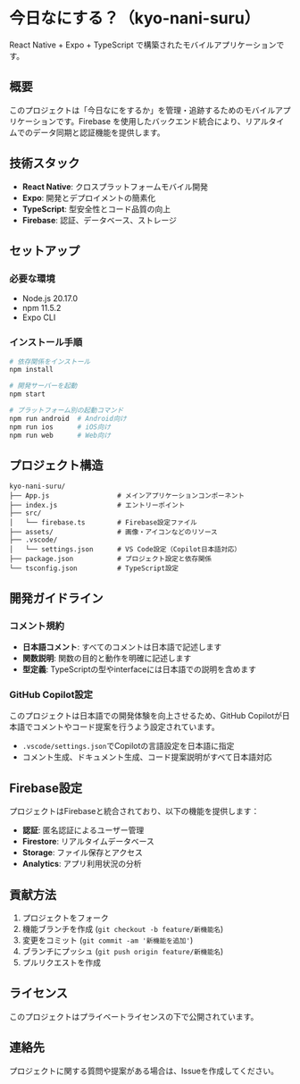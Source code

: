 # 今日なにする？（kyo-nani-suru）

React Native + Expo + TypeScript で構築されたモバイルアプリケーションです。

## 概要

このプロジェクトは「今日なにをするか」を管理・追跡するためのモバイルアプリケーションです。Firebase を使用したバックエンド統合により、リアルタイムでのデータ同期と認証機能を提供します。

## 技術スタック

- **React Native**: クロスプラットフォームモバイル開発
- **Expo**: 開発とデプロイメントの簡素化
- **TypeScript**: 型安全性とコード品質の向上
- **Firebase**: 認証、データベース、ストレージ

## セットアップ

### 必要な環境

- Node.js 20.17.0
- npm 11.5.2
- Expo CLI

### インストール手順

```bash
# 依存関係をインストール
npm install

# 開発サーバーを起動
npm start

# プラットフォーム別の起動コマンド
npm run android  # Android向け
npm run ios      # iOS向け  
npm run web      # Web向け
```

## プロジェクト構造

```
kyo-nani-suru/
├── App.js                 # メインアプリケーションコンポーネント
├── index.js               # エントリーポイント
├── src/
│   └── firebase.ts        # Firebase設定ファイル
├── assets/                # 画像・アイコンなどのリソース
├── .vscode/
│   └── settings.json      # VS Code設定（Copilot日本語対応）
├── package.json           # プロジェクト設定と依存関係
└── tsconfig.json          # TypeScript設定
```

## 開発ガイドライン

### コメント規約

- **日本語コメント**: すべてのコメントは日本語で記述します
- **関数説明**: 関数の目的と動作を明確に記述します
- **型定義**: TypeScriptの型やinterfaceには日本語での説明を含めます

### GitHub Copilot設定

このプロジェクトは日本語での開発体験を向上させるため、GitHub Copilotが日本語でコメントやコード提案を行うよう設定されています。

- `.vscode/settings.json`でCopilotの言語設定を日本語に指定
- コメント生成、ドキュメント生成、コード提案説明がすべて日本語対応

## Firebase設定

プロジェクトはFirebaseと統合されており、以下の機能を提供します：

- **認証**: 匿名認証によるユーザー管理
- **Firestore**: リアルタイムデータベース
- **Storage**: ファイル保存とアクセス
- **Analytics**: アプリ利用状況の分析

## 貢献方法

1. プロジェクトをフォーク
2. 機能ブランチを作成 (`git checkout -b feature/新機能名`)
3. 変更をコミット (`git commit -am '新機能を追加'`)
4. ブランチにプッシュ (`git push origin feature/新機能名`)
5. プルリクエストを作成

## ライセンス

このプロジェクトはプライベートライセンスの下で公開されています。

## 連絡先

プロジェクトに関する質問や提案がある場合は、Issueを作成してください。